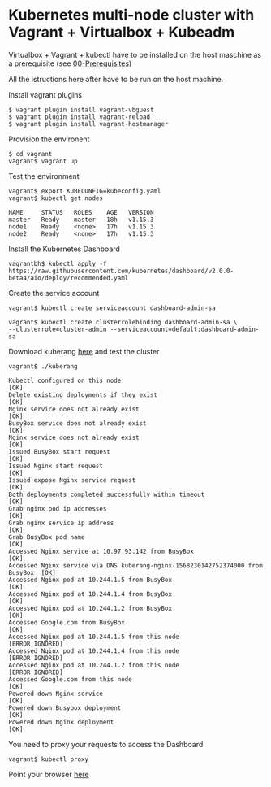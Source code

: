 # Kubernetes multi-node cluster with Vagrant + Virtualbox + Kubeadm

Virtualbox + Vagrant + kubectl have to be installed on the host maschine as a prerequisite (see [00-Prerequisites](../00-Prerequisites/README.md))

All the istructions here after have to be run on the host machine.

Install vagrant plugins
```
$ vagrant plugin install vagrant-vbguest
$ vagrant plugin install vagrant-reload
$ vagrant plugin install vagrant-hostmanager
```
Provision the environent

```
$ cd vagrant
vagrant$ vagrant up
```

Test the environment

```
vagrant$ export KUBECONFIG=kubeconfig.yaml
vagrant$ kubectl get nodes

NAME     STATUS   ROLES    AGE   VERSION
master   Ready    master   18h   v1.15.3
node1    Ready    <none>   17h   v1.15.3
node2    Ready    <none>   17h   v1.15.3
```

Install the Kubernetes Dashboard

```
vagrantbh$ kubectl apply -f https://raw.githubusercontent.com/kubernetes/dashboard/v2.0.0-beta4/aio/deploy/recommended.yaml
```

Create the service account
```
vagrant$ kubectl create serviceaccount dashboard-admin-sa
```

```
vagrant$ kubectl create clusterrolebinding dashboard-admin-sa \
--clusterrole=cluster-admin --serviceaccount=default:dashboard-admin-sa
```

Download kuberang [here](https://github.com/apprenda/kuberang/releases) and test the cluster

```
vagrant$ ./kuberang

Kubectl configured on this node                                                 [OK]
Delete existing deployments if they exist                                       [OK]
Nginx service does not already exist                                            [OK]
BusyBox service does not already exist                                          [OK]
Nginx service does not already exist                                            [OK]
Issued BusyBox start request                                                    [OK]
Issued Nginx start request                                                      [OK]
Issued expose Nginx service request                                             [OK]
Both deployments completed successfully within timeout                          [OK]
Grab nginx pod ip addresses                                                     [OK]
Grab nginx service ip address                                                   [OK]
Grab BusyBox pod name                                                           [OK]
Accessed Nginx service at 10.97.93.142 from BusyBox                             [OK]
Accessed Nginx service via DNS kuberang-nginx-1568230142752374000 from BusyBox  [OK]
Accessed Nginx pod at 10.244.1.5 from BusyBox                                   [OK]
Accessed Nginx pod at 10.244.1.4 from BusyBox                                   [OK]
Accessed Nginx pod at 10.244.1.2 from BusyBox                                   [OK]
Accessed Google.com from BusyBox                                                [OK]
Accessed Nginx pod at 10.244.1.5 from this node                                 [ERROR IGNORED]
Accessed Nginx pod at 10.244.1.4 from this node                                 [ERROR IGNORED]
Accessed Nginx pod at 10.244.1.2 from this node                                 [ERROR IGNORED]
Accessed Google.com from this node                                              [OK]
Powered down Nginx service                                                      [OK]
Powered down Busybox deployment                                                 [OK]
Powered down Nginx deployment                                                   [OK]
```



You need to proxy your requests to access the Dashboard

```
vagrant$ kubectl proxy
```

Point your browser [here](http://localhost:8001/api/v1/namespaces/kubernetes-dashboard/services/https:kubernetes-dashboard:/proxy/.)
